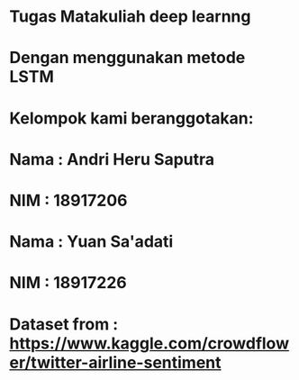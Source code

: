 
# Tugas Matakuliah deep learnng
# Dengan menggunakan metode LSTM

# Kelompok kami beranggotakan:
# Nama : Andri Heru Saputra
# NIM  : 18917206
# Nama : Yuan Sa'adati
# NIM  : 18917226 


# Dataset from : https://www.kaggle.com/crowdflower/twitter-airline-sentiment
